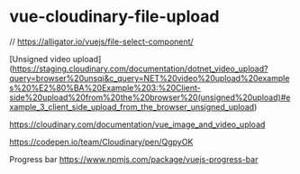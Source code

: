 # vue-cloudinary-file-upload
// https://alligator.io/vuejs/file-select-component/

[Unsigned video upload] 
(https://staging.cloudinary.com/documentation/dotnet_video_upload?query=browser%20unsqi&c_query=NET%20video%20upload%20examples%20%E2%80%BA%20Example%203:%20Client-side%20upload%20from%20the%20browser%20(unsigned%20upload)#example_3_client_side_upload_from_the_browser_unsigned_upload)


https://cloudinary.com/documentation/vue_image_and_video_upload

https://codepen.io/team/Cloudinary/pen/QgpyOK

Progress bar
https://www.npmjs.com/package/vuejs-progress-bar

